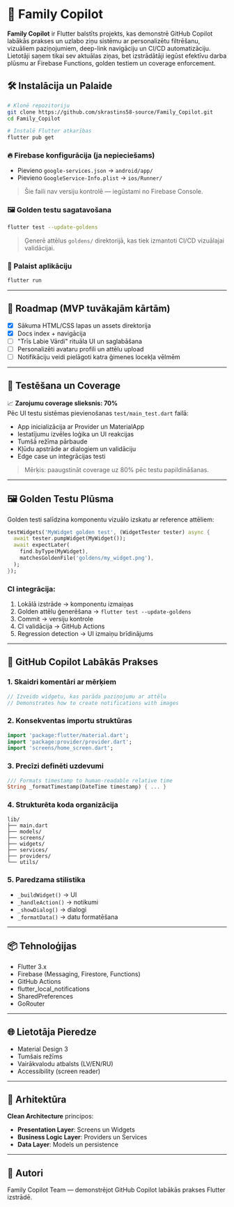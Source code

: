 # 🧭 Family Copilot

**Family Copilot** ir Flutter balstīts projekts, kas demonstrē GitHub Copilot labākās prakses un uzlabo ziņu sistēmu ar personalizētu filtrēšanu, vizuāliem paziņojumiem, deep-link navigāciju un CI/CD automatizāciju. Lietotāji saņem tikai sev aktuālas ziņas, bet izstrādātāji iegūst efektīvu darba plūsmu ar Firebase Functions, golden testiem un coverage enforcement.

## 🛠️ Instalācija un Palaide

```bash
# Klonē repozitoriju
git clone https://github.com/skrastins58-source/Family_Copilot.git
cd Family_Copilot

# Instalē Flutter atkarības
flutter pub get
```

### 🔥 Firebase konfigurācija (ja nepieciešams)

- Pievieno `google-services.json` → `android/app/`
- Pievieno `GoogleService-Info.plist` → `ios/Runner/`

> Šie faili nav versiju kontrolē — iegūstami no Firebase Console.

### 🖼️ Golden testu sagatavošana

```bash
flutter test --update-goldens
```

> Ģenerē attēlus `goldens/` direktorijā, kas tiek izmantoti CI/CD vizuālajai validācijai.

### 🚀 Palaist aplikāciju

```bash
flutter run
```

---

## 🚧 Roadmap (MVP tuvākajām kārtām)

- [x] Sākuma HTML/CSS lapas un assets direktorija
- [x] Docs index + navigācija
- [ ] "Trīs Labie Vārdi" rituāla UI un saglabāšana
- [ ] Personalizēti avataru profili un attēlu upload
- [ ] Notifikāciju veidi pielāgoti katra ģimenes locekļa vēlmēm

---

## 🧪 Testēšana un Coverage

📈 **Zarojumu coverage slieksnis: 70%**  
Pēc UI testu sistēmas pievienošanas `test/main_test.dart` failā:

- App inicializācija ar Provider un MaterialApp
- Iestatījumu izvēles loģika un UI reakcijas
- Tumšā režīma pārbaude
- Kļūdu apstrāde ar dialogiem un validāciju
- Edge case un integrācijas testi

> Mērķis: paaugstināt coverage uz 80% pēc testu papildināšanas.

---

## 🖼️ Golden Testu Plūsma

Golden testi salīdzina komponentu vizuālo izskatu ar reference attēliem:

```dart
testWidgets('MyWidget golden test', (WidgetTester tester) async {
  await tester.pumpWidget(MyWidget());
  await expectLater(
    find.byType(MyWidget),
    matchesGoldenFile('goldens/my_widget.png'),
  );
});
```

### CI integrācija:

1. Lokālā izstrāde → komponentu izmaiņas  
2. Golden attēlu ģenerēšana → `flutter test --update-goldens`  
3. Commit → versiju kontrole  
4. CI validācija → GitHub Actions  
5. Regression detection → UI izmaiņu brīdinājums

---

## 🤖 GitHub Copilot Labākās Prakses

### 1. Skaidri komentāri ar mērķiem

```dart
// Izveido widgetu, kas parāda paziņojumu ar attēlu
// Demonstrates how to create notifications with images
```

### 2. Konsekventas importu struktūras

```dart
import 'package:flutter/material.dart';
import 'package:provider/provider.dart';
import 'screens/home_screen.dart';
```

### 3. Precīzi definēti uzdevumi

```dart
/// Formats timestamp to human-readable relative time
String _formatTimestamp(DateTime timestamp) { ... }
```

### 4. Strukturēta koda organizācija

```
lib/
├── main.dart
├── models/
├── screens/
├── widgets/
├── services/
├── providers/
└── utils/
```

### 5. Paredzama stilistika

- `_buildWidget()` → UI
- `_handleAction()` → notikumi
- `_showDialog()` → dialogi
- `_formatData()` → datu formatēšana

---

## 📦 Tehnoloģijas

- Flutter 3.x
- Firebase (Messaging, Firestore, Functions)
- GitHub Actions
- flutter_local_notifications
- SharedPreferences
- GoRouter

---

## 🌐 Lietotāja Pieredze

- Material Design 3
- Tumšais režīms
- Vairākvalodu atbalsts (LV/EN/RU)
- Accessibility (screen reader)

---

## 🧠 Arhitektūra

**Clean Architecture** principos:

- **Presentation Layer**: Screens un Widgets  
- **Business Logic Layer**: Providers un Services  
- **Data Layer**: Models un persistence

---

## 👥 Autori

Family Copilot Team — demonstrējot GitHub Copilot labākās prakses Flutter izstrādē.
```
